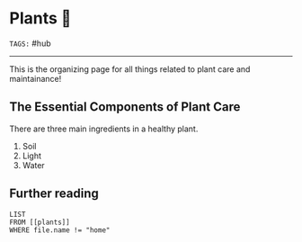 # Plants 🌱
`TAGS:` #hub 

---
This is the organizing page for all things related to plant care and maintainance!

## The Essential Components of Plant Care
There are three main ingredients in a healthy plant.
1. Soil
2. Light
3. Water

## Further reading
```dataview
LIST 
FROM [[plants]]
WHERE file.name != "home"
```
